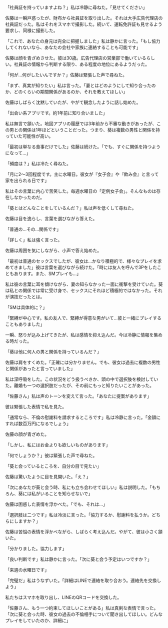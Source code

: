「社員証を持っていますよね？」私は冷静に尋ねた。「見せてください」

佐藤は一瞬戸惑ったが、財布から社員証を取り出した。それは大手広告代理店の社員証だった。私はそれをスマホで撮影した。続いて、運転免許証も見せるよう要求し、同様に撮影した。

「これで、あなたの身元は完全に把握しました」私は静かに言った。「もし協力してくれないなら、あなたの会社や家族に連絡することも可能です」

佐藤は顔を青ざめさせた。彼は30歳。広告代理店の営業部で働いているらしい。社員証の情報から判断する限り、ある程度の地位にあるようだった。

「何が…何がしたいんですか？」佐藤は緊張した声で尋ねた。

「まず、真実が知りたい」私は言った。「妻とはどのようにして知り合ったのか、どのくらいの期間関係があるのか、それを教えてほしい」

佐藤はしばらく沈黙していたが、やがて観念したように話し始めた。

「出会い系アプリです。約1年前に知り合いました」

私は無言で頷いた。地図アプリの履歴では3年前から不審な動きがあったが、この男との関係は1年ほどということだった。つまり、葵は複数の男性と関係を持っていた可能性が高い。

「最初は単なる食事だけでした」佐藤は続けた。「でも、すぐに関係を持つようになって…」

「頻度は？」私は冷たく尋ねた。

「月に2〜3回程度です。主に水曜日。彼女が『女子会』や『飲み会』と言って家を出られる日です」

私はその言葉に内心で苦笑した。毎週水曜日の「定例女子会」。そんなものは存在しなかったのだ。

「葵とはどんなことをしているんだ？」私は声を低くして尋ねた。

佐藤は目を逸らし、言葉を選びながら答えた。

「普通の…その…関係です」

「詳しく」私は強く言った。

佐藤は周囲を気にしながら、小声で答え始めた。

「最初は普通のセックスでしたが、彼女は…かなり積極的で、様々なプレイを求めてきました」彼は言葉を選びながら続けた。「時には友人を呼んで3Pをしたこともあります。また、SMプレイも…」

私は彼の言葉に耳を傾けながら、妻の知らなかった一面に衝撃を受けていた。葵は私との関係では常に受け身で、セックスにそれほど積極的ではなかった。それが演技だったとは。

「SMは具体的に？」

「緊縛が中心です。私の友人で、緊縛が得意な男がいて…彼と一緒にプレイすることもありました」

一瞬、怒りが込み上げてきたが、私は感情を抑え込んだ。今は冷静に情報を集める時だった。

「葵は他に何人の男と関係を持っているんだ？」

佐藤は肩をすくめた。「正確には分かりません。でも、彼女は過去に複数の男性と関係があったと言っていました」

私は深呼吸をした。この状況をどう扱うべきか、頭の中で選択肢を検討していた。離婚も一つの選択肢だったが、その前にもっと知りたいことがあった。

「佐藤さん」私は声のトーンを変えて言った。「あなたに提案があります」

彼は緊張した表情で私を見た。

「通常なら、不倫の慰謝料を請求するところです」私は冷静に言った。「金額にすれば数百万円になるでしょう」

佐藤の顔が青ざめた。

「しかし、私にはお金よりも欲しいものがあります」

「何でしょうか？」彼は緊張した声で尋ねた。

「葵と会っているところを、自分の目で見たい」

佐藤は驚いたように目を見開いた。「え？」

「次にあなたが葵と会う時、私にも立ち会わせてほしい」私は説明した。「もちろん、葵には私がいることを知らせないで」

佐藤は困惑した表情を浮かべた。「でも、それは…」

「選択肢は二つです」私は冷淡に言った。「協力するか、慰謝料を払うか。どちらにしますか？」

佐藤は苦悩の表情を浮かべながら、しばらく考え込んだ。やがて、彼は小さく頷いた。

「分かりました。協力します」

「良い判断です」私は静かに言った。「次に葵と会う予定はいつですか？」

「来週の水曜日です」

「完璧だ」私はうなずいた。「詳細はLINEで連絡を取り合おう。連絡先を交換しよう」

私たちはスマホを取り出し、LINEのQRコードを交換した。

「佐藤さん、もう一つ約束してほしいことがある」私は真剣な表情で言った。「次に葵と会った時、彼女の過去の不倫相手について聞き出してほしい。どんなプレイをしていたのか、詳細に」